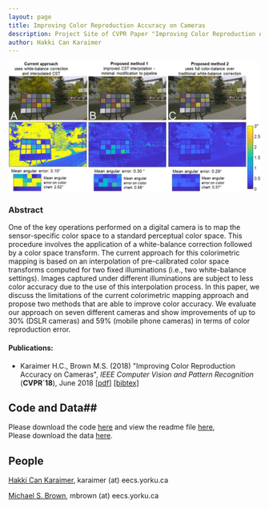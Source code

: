 ```yaml
---
layout: page
title: Improving Color Reproduction Accuracy on Cameras
description: Project Site of CVPR Paper "Improving Color Reproduction Accuracy on Cameras"
author: Hakki Can Karaimer
---
```

![](./image/teaser_v6.png)

### Abstract ###
One of the key operations performed on a digital camera is to map the sensor-specific color space to a standard perceptual color space.   This procedure involves the application of a white-balance correction followed by a color space transform.  The current approach for this colorimetric mapping is based on an interpolation of pre-calibrated color space transforms computed for two fixed illuminations (i.e., two white-balance settings).  Images captured under different illuminations are subject to less color accuracy due to the use of this interpolation process.   In this paper, we discuss the limitations of the current colorimetric mapping approach and propose two methods that are able to improve color accuracy.  We evaluate our approach on seven different cameras and show improvements of up to  30% (DSLR cameras) and 59% (mobile phone cameras) in terms of color reproduction error.

#### Publications: ####
* Karaimer H.C., Brown M.S. (2018) "Improving Color Reproduction Accuracy on Cameras", *IEEE Computer Vision and Pattern Recognition* (**CVPR`18**), June 2018 [[pdf]](./paper/Karaimer_Brown_CVPR18.pdf) [[bibtex]](./bib/Karaimer_Brown_CVPR18.bib) 

## Code and Data##

Please download the code [here](https://www.dropbox.com/sh/zex1x4qxjyclafo/AAAS8mJyKmdqDJtNaRgvkjlma?dl=0) and view the readme file [here](https://paper.dropbox.com/doc/READ-ME-08Q4DXAnmX4Mn4RH5bu7j),   
Please download the data [here](https://www.dropbox.com/sh/21nc5ec8xvzzdcy/AADtBg21bYKCwEh1IXxAugK7a?dl=0).   

## People ##
[Hakki Can Karaimer](https://karaimer.github.io/), 	karaimer (at) eecs.yorku.ca

[Michael S. Brown](http://www.cse.yorku.ca/~mbrown/), 	mbrown (at) eecs.yorku.ca
